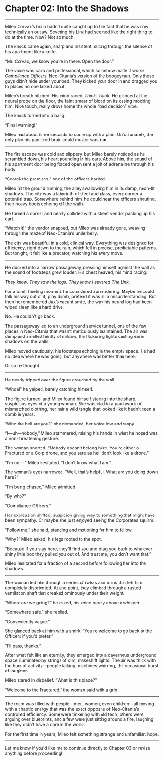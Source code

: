 # Chapter 02: Into the Shadows

---

Mileo Corvax’s brain hadn’t quite caught up to the fact that he was now technically an outlaw. Severing his Link had seemed like the right thing to do at the time. Now? Not so much.

The knock came again, sharp and insistent, slicing through the silence of his apartment like a knife. 

“Mr. Corvax, we know you’re in there. Open the door.”

The voice was calm and professional, which somehow made it worse. *Compliance Officers.* Neo-Citania’s version of the boogeyman. Only these guys didn’t hide under your bed. They kicked your door in and dragged you to places no one talked about.

Mileo’s breath hitched. His mind raced. *Think. Think.* He glanced at the neural probe on the floor, the faint smear of blood on its casing mocking him. Nice touch, really drove home the whole “bad decision” vibe.

The knock turned into a bang. 

“Final warning!” 

Mileo had about three seconds to come up with a plan. Unfortunately, the only plan his panicked brain could muster was **run**.

---

The fire escape was cold and slippery, but Mileo barely noticed as he scrambled down, his heart pounding in his ears. Above him, the sound of his apartment door being forced open sent a jolt of adrenaline through his body.

“Search the premises,” one of the officers barked.

Mileo hit the ground running, the alley swallowing him in its damp, neon-lit shadows. The city was a labyrinth of steel and glass, every corner a potential trap. Somewhere behind him, he could hear the officers shouting, their heavy boots echoing off the walls.

He turned a corner and nearly collided with a street vendor packing up his cart.

“Watch it!” the vendor snapped, but Mileo was already gone, weaving through the maze of Neo-Citania’s underbelly.

The city was beautiful in a cold, clinical way. Everything was designed for efficiency, right down to the rain, which fell in precise, predictable patterns. But tonight, it felt like a predator, watching his every move.

---

He ducked into a narrow passageway, pressing himself against the wall as the sound of footsteps grew louder. His chest heaved, his mind racing.

*They know. They saw the logs. They know I severed The Link.*

For a brief, fleeting moment, he considered surrendering. Maybe he could talk his way out of it, play dumb, pretend it was all a misunderstanding. But then he remembered Jax’s vacant smile, the way his neural log had been wiped clean like a hard drive.

No. He couldn’t go back.

The passageway led to an underground service tunnel, one of the few places in Neo-Citania that wasn’t meticulously maintained. The air was damp and smelled faintly of mildew, the flickering lights casting eerie shadows on the walls.

Mileo moved cautiously, his footsteps echoing in the empty space. He had no idea where he was going, but anywhere was better than here.

Or so he thought.

---

He nearly tripped over the figure crouched by the wall. 

“Whoa!” he yelped, barely catching himself.

The figure turned, and Mileo found himself staring into the sharp, suspicious eyes of a young woman. She was clad in a patchwork of mismatched clothing, her hair a wild tangle that looked like it hadn’t seen a comb in years. 

“Who the hell are you?” she demanded, her voice low and raspy.

“I—uh—nobody,” Mileo stammered, raising his hands in what he hoped was a non-threatening gesture.

The woman snorted. “Nobody doesn’t belong here. You’re either a Fractured or a Corp drone, and you sure as hell don’t look like a drone.”

“I’m not—” Mileo hesitated. “I don’t know what I am.”

The woman’s eyes narrowed. “Well, that’s helpful. What are you doing down here?”

“I’m being chased,” Mileo admitted.

“By who?”

“Compliance Officers.”

Her expression shifted, suspicion giving way to something that might have been sympathy. Or maybe she just enjoyed seeing the Corporates squirm.

“Follow me,” she said, standing and motioning for him to follow.

“Why?” Mileo asked, his legs rooted to the spot.

“Because if you stay here, they’ll find you and drag you back to whatever shiny little box they pulled you out of. And trust me, you don’t want that.”

Mileo hesitated for a fraction of a second before following her into the shadows.

---

The woman led him through a series of twists and turns that left him completely disoriented. At one point, they climbed through a rusted ventilation shaft that creaked ominously under their weight.

“Where are we going?” he asked, his voice barely above a whisper.

“Somewhere safe,” she replied.

“Conveniently vague.”

She glanced back at him with a smirk. “You’re welcome to go back to the Officers if you’d prefer.”

“I’ll pass, thanks.”

After what felt like an eternity, they emerged into a cavernous underground space illuminated by strings of dim, makeshift lights. The air was thick with the hum of activity—people talking, machines whirring, the occasional burst of laughter.

Mileo stared in disbelief. “What is this place?”

“Welcome to the Fractured,” the woman said with a grin.

---

The room was filled with people—men, women, even children—all moving with a chaotic energy that was the exact opposite of Neo-Citania’s controlled efficiency. Some were tinkering with old tech, others were arguing over blueprints, and a few were just sitting around a fire, laughing like they didn’t have a care in the world.

For the first time in years, Mileo felt something strange and unfamiliar: hope.

---

Let me know if you'd like me to continue directly to Chapter 03 or revise anything before proceeding!